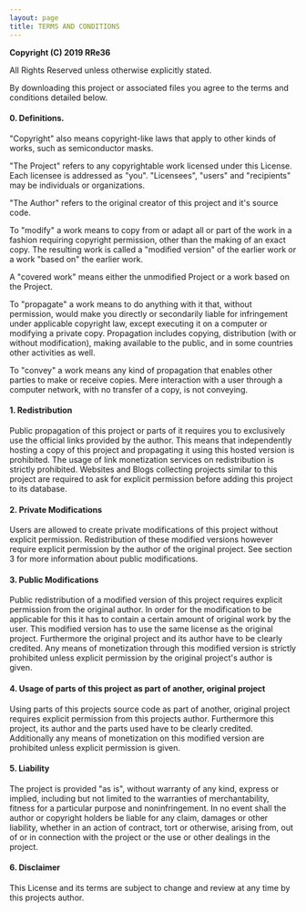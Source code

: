 ```yaml
---
layout: page
title: TERMS AND CONDITIONS
---
```


**Copyright (C) 2019 RRe36**

 All Rights Reserved unless otherwise explicitly stated.
 
By downloading this project or associated files you agree to the terms and conditions
detailed below.

#### 0. Definitions.
  
  "Copyright" also means copyright-like laws that apply to other kinds of
works, such as semiconductor masks.

  "The Project" refers to any copyrightable work licensed under this
License. Each licensee is addressed as "you". "Licensees", "users" and
"recipients" may be individuals or organizations.

  "The Author" refers to the original creator of this project and it's
source code. 

  To "modify" a work means to copy from or adapt all or part of the work
in a fashion requiring copyright permission, other than the making of an
exact copy.  The resulting work is called a "modified version" of the
earlier work or a work "based on" the earlier work.

  A "covered work" means either the unmodified Project or a work based
on the Project.

  To "propagate" a work means to do anything with it that, without
permission, would make you directly or secondarily liable for infringement
under applicable copyright law, except executing it on a computer or
modifying a private copy.  Propagation includes copying, distribution
(with or without modification), making available to the public, and in
some countries other activities as well.

  To "convey" a work means any kind of propagation that enables other
parties to make or receive copies.  Mere interaction with a user through a
computer network, with no transfer of a copy, is not conveying.


#### 1. Redistribution

  Public propagation of this project or parts of it requires you to
exclusively use the official links provided by the author. This means that
independently hosting a copy of this project and propagating it using this
hosted version is prohibited. The usage of link monetization services on
redistribution is strictly prohibited.
  Websites and Blogs collecting projects similar to this project are
required to ask for explicit permission before adding this project to
its database.


#### 2. Private Modifications

  Users are allowed to create private modifications of this project
without explicit permission. Redistribution of these modified versions
however require explicit permission by the author of the original project.
  See section 3 for more information about public modifications.


#### 3. Public Modifications

  Public redistribution of a modified version of this project requires
explicit permission from the original author. In order for the
modification to be applicable for this it has to contain a certain amount
of original work by the user. This modified version has to use the same
license as the original project.
  Furthermore the original project and its author have to be clearly
credited. Any means of monetization through this modified version is
strictly prohibited unless explicit permission by the original project's
author is given.


#### 4. Usage of parts of this project as part of another, original project

  Using parts of this projects source code as part of another, original
project requires explicit permission from this projects author.
  Furthermore this project, its author and the parts used have to be
clearly credited. Additionally any means of monetization on this modified
version are prohibited unless explicit permission is given.


#### 5. Liability

  The project is provided "as is", without warranty of any kind, express
or implied, including but not limited to the warranties of merchantability,
fitness for a particular purpose and noninfringement. In no event shall the
author or copyright holders be liable for any claim, damages or other
liability, whether in an action of contract, tort or otherwise, arising from,
out of or in connection with the project or the use or other dealings in the
project.


#### 6. Disclaimer

  This License and its terms are subject to change and review at any time
by this projects author.
